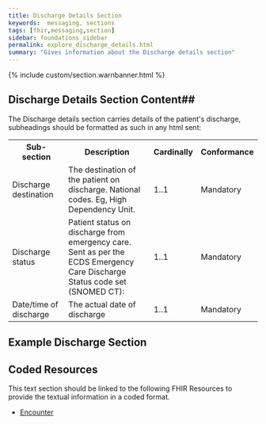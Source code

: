 ```yaml
---
title: Discharge Details Section
keywords:  messaging, sections
tags: [fhir,messaging,section]
sidebar: foundations_sidebar
permalink: explore_discharge_details.html
summary: "Gives information about the Discharge details section"
---
```


{% include custom/section.warnbanner.html %}

## Discharge Details Section Content##
The Discharge details section carries details of the patient's discharge, subheadings should be formatted as such in any html sent:

<table width="100%">
<tr>
<th width="25%">Sub-section</th>
<th width="45%">Description</th>
<th width="15%">Cardinally</th>
<th width="15%">Conformance</th>
</tr>
<tr>
<td>Discharge destination</td>
<td>The destination of the patient on discharge. National codes. Eg, High Dependency Unit.
</td>
<td>1..1</td>
<td>Mandatory</td>
</tr>
<tr>
<td>Discharge status</td>
<td>Patient status on discharge from emergency care. Sent as per the ECDS Emergency Care Discharge
Status code set (SNOMED CT):</td>
<td>1..1</td>
<td>Mandatory</td>
</tr>
<tr>
<td>Date/time of discharge</td>
<td>The actual date of discharge</td>
<td>1..1</td>
<td>Mandatory</td>
</tr>
</table>

##  Example Discharge Section ##

<script src="https://gist.github.com/IOPS-DEV/8af6e4182fad6c0ce91e46e6d17563b5.js"></script>

## Coded Resources ##

This text section should be linked to the following FHIR Resources to provide the textual information in a coded format.

- [Encounter](workflow_encounter.html)






